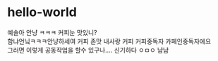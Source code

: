 # hello-world

예솔아 안냥 ㅋㅋㅋ 커피눈 맛있니?</br>
함냐언닠ㅋㅋㅋ안냥하세여 커피 존맛 내사랑 커피 커피중독자 카페인중독자에요</br>
그러면 이렇게 공동작업을 할수 있구나.... 신기하다 ㅇㅁㅇ
냠냠
